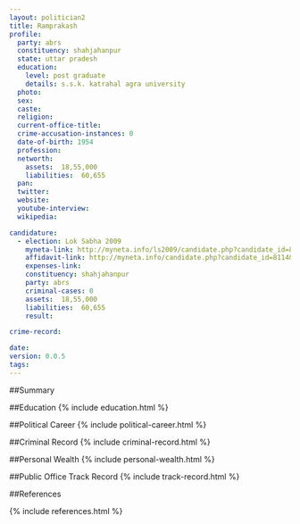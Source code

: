 ```yaml
---
layout: politician2
title: Ramprakash
profile: 
  party: abrs
  constituency: shahjahanpur
  state: uttar pradesh
  education: 
    level: post graduate
    details: s.s.k. katrahal agra university
  photo: 
  sex: 
  caste: 
  religion: 
  current-office-title: 
  crime-accusation-instances: 0
  date-of-birth: 1954
  profession: 
  networth: 
    assets:  18,55,000
    liabilities:  60,655
  pan: 
  twitter: 
  website: 
  youtube-interview: 
  wikipedia: 

candidature: 
  - election: Lok Sabha 2009
    myneta-link: http://myneta.info/ls2009/candidate.php?candidate_id=8114
    affidavit-link: http://myneta.info/candidate.php?candidate_id=8114&scan=original
    expenses-link: 
    constituency: shahjahanpur 
    party: abrs
    criminal-cases: 0
    assets:  18,55,000
    liabilities:  60,655
    result:  

crime-record: 

date: 
version: 0.0.5
tags: 
---
```

##Summary


##Education
{% include education.html %}


##Political Career
{% include political-career.html %}


##Criminal Record
{% include criminal-record.html %}


##Personal Wealth
{% include personal-wealth.html %}


##Public Office Track Record
{% include track-record.html %}


##References


{% include references.html %}